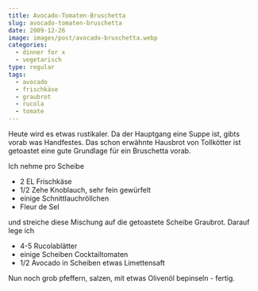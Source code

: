 ```yaml
---
title: Avocado-Tomaten-Bruschetta
slug: avocado-tomaten-bruschetta
date: 2009-12-26
image: images/post/avocado-bruschetta.webp
categories: 
  - dinner for x
  - vegetarisch
type: regular
tags: 
  - avocado
  - frischkäse
  - graubrot
  - rucola
  - tomate
---
```


Heute wird es etwas rustikaler. Da der Hauptgang eine Suppe ist, gibts vorab was Handfestes. Das schon erwähnte Hausbrot von Tollkötter ist getoastet eine gute Grundlage für ein Bruschetta vorab.

Ich nehme pro Scheibe

* 2 EL Frischkäse 
* 1/2 Zehe Knoblauch, sehr fein gewürfelt 
* einige Schnittlauchröllchen 
* Fleur de Sel

und streiche diese Mischung auf die getoastete Scheibe Graubrot. Darauf lege ich

* 4-5 Rucolablätter 
* einige Scheiben Cocktailtomaten 
* 1/2 Avocado in Scheiben etwas Limettensaft

Nun noch grob pfeffern, salzen, mit etwas Olivenöl bepinseln - fertig.

